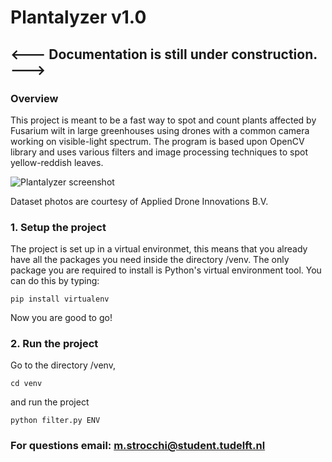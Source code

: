 # Plantalyzer v1.0

## <--- Documentation is still under construction. --->

### Overview 

This project is meant to be a fast way to spot and count plants affected by Fusarium wilt in large greenhouses using drones with a common camera working on visible-light spectrum. 
The program is based upon OpenCV library and uses various filters and image processing techniques to spot yellow-reddish leaves.

![Plantalyzer screenshot](venv/resources/readme/screenshot.png)

Dataset photos are courtesy of Applied Drone Innovations B.V.

### 1. Setup the project

The project is set up in a virtual environmet, this means that you already have all the packages you need inside the directory /venv.
The only package you are required to install is Python's virtual environment tool. You can do this by typing:

`pip install virtualenv`

Now you are good to go! 

### 2. Run the project

Go to the directory /venv,

`cd venv`

and run the project 

`python filter.py ENV`


### For questions email: m.strocchi@student.tudelft.nl
